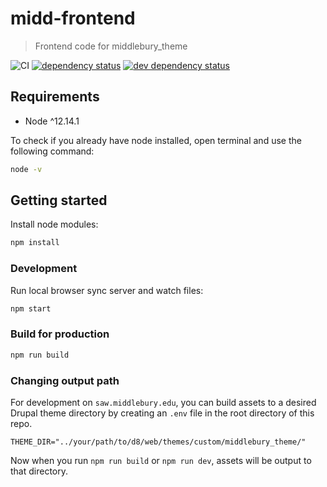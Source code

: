 # midd-frontend

> Frontend code for middlebury_theme

![CI](https://github.com/middlebury/midd-frontend/workflows/CI/badge.svg)
[![dependency status](https://david-dm.org/middlebury/midd-frontend.svg)](https://david-dm.org/middlebury/midd-frontend)
[![dev dependency status](https://david-dm.org/middlebury/midd-frontend/dev-status.svg)](https://david-dm.org/middlebury/midd-frontend?type=dev)

## Requirements

- Node ^12.14.1

To check if you already have node installed, open terminal and use the following command:

```bash
node -v
```

## Getting started

Install node modules:

```bash
npm install
```

### Development

Run local browser sync server and watch files:

```bash
npm start
```

### Build for production

```bash
npm run build
```

### Changing output path

For development on `saw.middlebury.edu`, you can build assets to a desired Drupal theme directory by creating an `.env` file in the root directory of this repo.

```
THEME_DIR="../your/path/to/d8/web/themes/custom/middlebury_theme/"
```

Now when you run `npm run build` or `npm run dev`, assets will be output to that directory.
